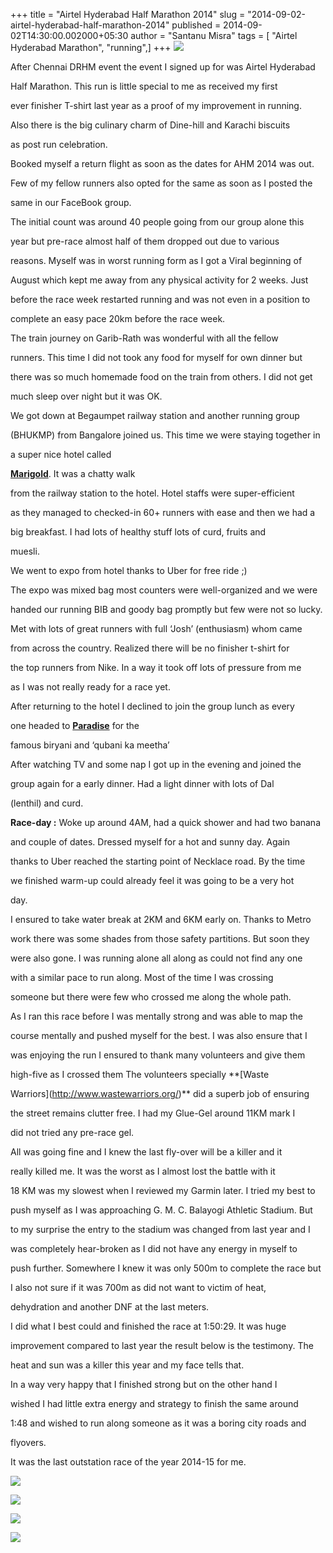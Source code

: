 +++
title = "Airtel Hyderabad Half Marathon 2014"
slug = "2014-09-02-airtel-hyderabad-half-marathon-2014"
published = 2014-09-02T14:30:00.002000+05:30
author = "Santanu Misra"
tags = [ "Airtel Hyderabad Marathon", "running",]
+++
[![](../images/thumbnails/2014-09-02-airtel-hyderabad-half-marathon-2014-10409452_10202755004587202_5092241805891098295_n.jpg)](../images/2014-09-02-airtel-hyderabad-half-marathon-2014-10409452_10202755004587202_5092241805891098295_n.jpg)

After Chennai DRHM event the event I signed up for was Airtel Hyderabad
Half Marathon. This run is little special to me as received my first
ever finisher T-shirt last year as a proof of my improvement in running.
Also there is the big culinary charm of Dine-hill and Karachi biscuits
as post run celebration.

  

Booked myself a return flight as soon as the dates for AHM 2014 was out.
Few of my fellow runners also opted for the same as soon as I posted the
same in our FaceBook group.

  

The initial count was around 40 people going from our group alone this
year but pre-race almost half of them dropped out due to various
reasons. Myself was in worst running form as I got a Viral beginning of
August which kept me away from any physical activity for 2 weeks. Just
before the race week restarted running and was not even in a position to
complete an easy pace 20km before the race week.

  

The train journey on Garib-Rath was wonderful with all the fellow
runners. This time I did not took any food for myself for own dinner but
there was so much homemade food on the train from others. I did not get
much sleep over night but it was OK.

  

We got down at Begaumpet railway station and another running group
(BHUKMP) from Bangalore joined us. This time we were staying together in
a super nice hotel called
[**Marigold**](http://www.marigoldhotels.com/). It was a chatty walk
from the railway station to the hotel. Hotel staffs were super-efficient
as they managed to checked-in 60+ runners with ease and then we had a
big breakfast. I had lots of healthy stuff lots of curd, fruits and
muesli. 

  

We went to expo from hotel thanks to Uber for free ride ;)

  

The expo was mixed bag most counters were well-organized and we were
handed our running BIB and goody bag promptly but few were not so lucky.
Met with lots of great runners with full ‘Josh’ (enthusiasm) whom came
from across the country. Realized there will be no finisher t-shirt for
the top runners from Nike. In a way it took off lots of pressure from me
as I was not really ready for a race yet.

  

After returning to the hotel I declined to join the group lunch as every
one headed to [**Paradise**](http://www.paradisefoodcourt.com/) for the
famous biryani and ‘qubani ka meetha’

  

After watching TV and some nap I got up in the evening and joined the
group again for a early dinner. Had a light dinner with lots of Dal
(lenthil) and curd.

  

**Race-day :** Woke up around 4AM, had a quick shower and had two banana
and couple of dates. Dressed myself for a hot and sunny day. Again
thanks to Uber reached the starting point of Necklace road. By the time
we finished warm-up could already feel it was going to be a very hot
day. 

  

I ensured to take water break at 2KM and 6KM early on. Thanks to Metro
work there was some shades from those safety partitions. But soon they
were also gone. I was running alone all along as could not find any one
with a similar pace to run along. Most of the time I was crossing
someone but there were few who crossed me along the whole path. 

  

As I ran this race before I was mentally strong and was able to map the
course mentally and pushed myself for the best. I was also ensure that I
was enjoying the run I ensured to thank many volunteers and give them
high-five as I crossed them The volunteers specially **[Waste
Warriors](http://www.wastewarriors.org/)** did a superb job of ensuring
the street remains clutter free. I had my Glue-Gel around 11KM mark I
did not tried any pre-race gel. 

  

All was going fine and I knew the last fly-over will be a killer and it
really killed me. It was the worst as I almost lost the battle with it
18 KM was my slowest when I reviewed my Garmin later. I tried my best to
push myself as I was approaching G. M. C. Balayogi Athletic Stadium. But
to my surprise the entry to the stadium was changed from last year and I
was completely hear-broken as I did not have any energy in myself to
push further. Somewhere I knew it was only 500m to complete the race but
I also not sure if it was 700m as did not want to victim of heat,
dehydration and another DNF at the last meters.

  

I did what I best could and finished the race at 1:50:29. It was huge
improvement compared to last year the result below is the testimony. The
heat and sun was a killer this year and my face tells that. 

  

In a way very happy that I finished strong but on the other hand I
wished I had little extra energy and strategy to finish the same around
1:48 and wished to run along someone as it was a boring city roads and
flyovers.

  

It was the last outstation race of the year 2014-15 for me. 

  

[![](../images/thumbnails/2014-09-02-airtel-hyderabad-half-marathon-2014-10511670_268741789999458_8654454587054630247_o.jpg)](../images/2014-09-02-airtel-hyderabad-half-marathon-2014-10511670_268741789999458_8654454587054630247_o.jpg)

  

  

  

[![](../images/thumbnails/2014-09-02-airtel-hyderabad-half-marathon-2014-AHM_2013.png)](../images/2014-09-02-airtel-hyderabad-half-marathon-2014-AHM_2013.png)

[![](../images/thumbnails/2014-09-02-airtel-hyderabad-half-marathon-2014-AHM_2014.png)](../images/2014-09-02-airtel-hyderabad-half-marathon-2014-AHM_2014.png)

  

[![](../images/thumbnails/2014-09-02-airtel-hyderabad-half-marathon-2014-10541065_268741833332787_300502733521193439_o.jpg)](../images/2014-09-02-airtel-hyderabad-half-marathon-2014-10541065_268741833332787_300502733521193439_o.jpg)
